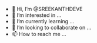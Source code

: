 - 👋 Hi, I’m @SREEKANTHDEVE
- 👀 I’m interested in ...
- 🌱 I’m currently learning ...
- 💞️ I’m looking to collaborate on ...
- 📫 How to reach me ...

<!---
SREEKANTHDEVE/SREEKANTHDEVE is a ✨ special ✨ repository because its `README.md` (this file) appears on your GitHub profile.
You can click the Preview link to take a look at your changes.
--->
